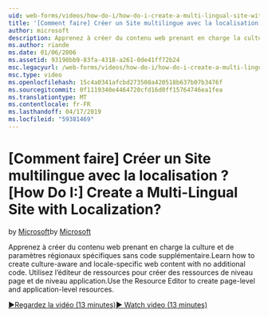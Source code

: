 ```yaml
---
uid: web-forms/videos/how-do-i/how-do-i-create-a-multi-lingual-site-with-localization
title: '[Comment faire] Créer un Site multilingue avec la localisation ? | Microsoft Docs'
author: microsoft
description: Apprenez à créer du contenu web prenant en charge la culture et de paramètres régionaux spécifiques sans code supplémentaire. Pour créer de niveau page et de niveau application, utilisez l’éditeur de ressources...
ms.author: riande
ms.date: 01/06/2006
ms.assetid: 93190bb9-83fa-4318-a261-0de41ff72b24
msc.legacyurl: /web-forms/videos/how-do-i/how-do-i-create-a-multi-lingual-site-with-localization
msc.type: video
ms.openlocfilehash: 15c4a0341afcbd273508a420518b637b07b3476f
ms.sourcegitcommit: 0f1119340e4464720cfd16d0ff15764746ea1fea
ms.translationtype: MT
ms.contentlocale: fr-FR
ms.lasthandoff: 04/17/2019
ms.locfileid: "59381469"
---
```

# <a name="how-do-i-create-a-multi-lingual-site-with-localization"></a><span data-ttu-id="19c35-105">[Comment faire] Créer un Site multilingue avec la localisation ?</span><span class="sxs-lookup"><span data-stu-id="19c35-105">[How Do I:] Create a Multi-Lingual Site with Localization?</span></span>

<span data-ttu-id="19c35-106">by [Microsoft](https://github.com/microsoft)</span><span class="sxs-lookup"><span data-stu-id="19c35-106">by [Microsoft](https://github.com/microsoft)</span></span>

<span data-ttu-id="19c35-107">Apprenez à créer du contenu web prenant en charge la culture et de paramètres régionaux spécifiques sans code supplémentaire.</span><span class="sxs-lookup"><span data-stu-id="19c35-107">Learn how to create culture-aware and locale-specific web content with no additional code.</span></span> <span data-ttu-id="19c35-108">Utilisez l’éditeur de ressources pour créer des ressources de niveau page et de niveau application.</span><span class="sxs-lookup"><span data-stu-id="19c35-108">Use the Resource Editor to create page-level and application-level resources.</span></span>

[<span data-ttu-id="19c35-109">&#9654;Regardez la vidéo (13 minutes)</span><span class="sxs-lookup"><span data-stu-id="19c35-109">&#9654; Watch video (13 minutes)</span></span>](https://channel9.msdn.com/Blogs/ASP-NET-Site-Videos/how-do-i-create-a-multi-lingual-site-with-localization)
